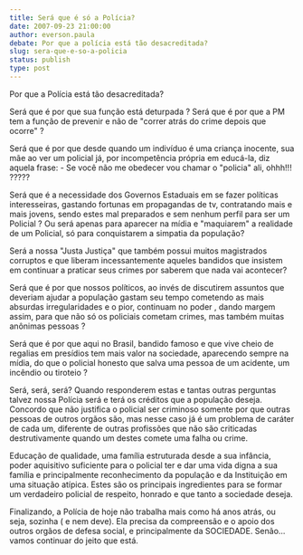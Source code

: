 ```yaml
---
title: Será que é só a Polícia?
date: 2007-09-23 21:00:00
author: everson.paula
debate: Por que a polícia está tão desacreditada?
slug: sera-que-e-so-a-policia
status: publish 
type: post
---
```


Por que a Polícia está tão desacreditada?   

Será que é por que sua função está deturpada ? Será que é por que a PM tem a função de prevenir e não de "correr atrás do crime depois que ocorre" ?  

Será que é por que desde quando um indivíduo é uma criança inocente, sua mãe ao ver um policial já, por incompetência própria em educá-la, diz aquela frase: - Se você não me obedecer vou chamar o "policia" ali, ohhh!!! ?????  

Será que é a necessidade dos Governos Estaduais em se fazer políticas interesseiras, gastando fortunas em propagandas de tv, contratando mais e mais jovens, sendo estes mal preparados e sem nenhum perfil para ser um Policial ? Ou será apenas para aparecer na mídia e "maquiarem" a realidade de um Policial, só para conquistarem a simpatia da população?   

Será a nossa "Justa Justiça" que também possui muitos magistrados corruptos e que liberam incessantemente aqueles bandidos que insistem em continuar a praticar seus crimes por saberem que nada vai acontecer?  

Será que é por que nossos políticos, ao invés de discutirem assuntos que deveriam ajudar a população gastam seu tempo cometendo as mais absurdas irregularidades e o pior, continuam no poder , dando margem assim, para que não só os policiais cometam crimes, mas também muitas anônimas pessoas ?  

Será que é por que aqui no Brasil, bandido famoso e que vive cheio de regalias em presídios tem mais valor na sociedade, aparecendo sempre na mídia, do que o policial honesto que salva uma pessoa de um acidente, um incêndio ou tiroteio ?  

Será, será, será? Quando responderem estas e tantas outras perguntas talvez nossa Polícia será e terá os créditos que a população deseja. Concordo que não justifica o policial ser criminoso somente por que outras pessoas de outros orgãos são, mas nesse caso já é um problema de caráter de cada um, diferente de outras profissões que não são criticadas destrutivamente quando um destes comete uma falha ou crime.  

Educação de qualidade, uma família estruturada desde a sua infância, poder aquisitivo suficiente para o policial ter e dar uma vida digna a sua família e principalmente reconhecimento da população e da Instituição em uma situação atípica. Estes são os principais ingredientes para se formar um verdadeiro policial de respeito, honrado e que tanto a sociedade deseja.   

Finalizando, a Polícia de hoje não trabalha mais como há anos atrás, ou seja, sozinha ( e nem deve). Ela precisa da compreensão e o apoio dos outros orgãos de defesa social, e principalmente da SOCIEDADE. Senão... vamos continuar do jeito que está.
